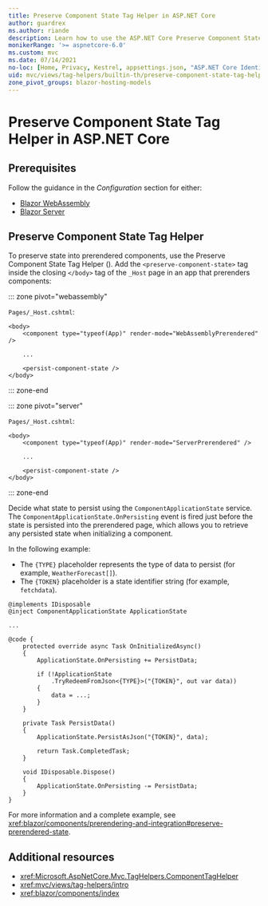 ```yaml
---
title: Preserve Component State Tag Helper in ASP.NET Core
author: guardrex
ms.author: riande
description: Learn how to use the ASP.NET Core Preserve Component State Tag Helper to preserve state when prerendering components.
monikerRange: '>= aspnetcore-6.0'
ms.custom: mvc
ms.date: 07/14/2021
no-loc: [Home, Privacy, Kestrel, appsettings.json, "ASP.NET Core Identity", cookie, Cookie, Blazor, "Blazor Server", "Blazor WebAssembly", "Identity", "Let's Encrypt", Razor, SignalR]
uid: mvc/views/tag-helpers/builtin-th/preserve-component-state-tag-helper
zone_pivot_groups: blazor-hosting-models
---
```

# Preserve Component State Tag Helper in ASP.NET Core

## Prerequisites

Follow the guidance in the *Configuration* section for either:

* [Blazor WebAssembly](xref:blazor/components/prerendering-and-integration?pivots=webassembly)
* [Blazor Server](xref:blazor/components/prerendering-and-integration?pivots=server)

## Preserve Component State Tag Helper

To preserve state into prerendered components, use the Preserve Component State Tag Helper (). Add the `<preserve-component-state>` tag inside the closing `</body>` tag of the `_Host` page in an app that prerenders components:

::: zone pivot="webassembly"

`Pages/_Host.cshtml`:

```cshtml
<body>
    <component type="typeof(App)" render-mode="WebAssemblyPrerendered" />

    ...

    <persist-component-state />
</body>
```

::: zone-end

::: zone pivot="server"

`Pages/_Host.cshtml`:

```cshtml
<body>
    <component type="typeof(App)" render-mode="ServerPrerendered" />

    ...

    <persist-component-state />
</body>
```

::: zone-end

Decide what state to persist using the `ComponentApplicationState` service. The `ComponentApplicationState.OnPersisting` event is fired just before the state is persisted into the prerendered page, which allows you to retrieve any persisted state when initializing a component.

In the following example:

* The `{TYPE}` placeholder represents the type of data to persist (for example, `WeatherForecast[]`).
* The `{TOKEN}` placeholder is a state identifier string (for example, `fetchdata`).

```razor
@implements IDisposable
@inject ComponentApplicationState ApplicationState

...

@code {
    protected override async Task OnInitializedAsync()
    {
        ApplicationState.OnPersisting += PersistData;

        if (!ApplicationState
            .TryRedeemFromJson<{TYPE}>("{TOKEN}", out var data))
        {
            data = ...;
        }
    }

    private Task PersistData()
    {
        ApplicationState.PersistAsJson("{TOKEN}", data);

        return Task.CompletedTask;
    }

    void IDisposable.Dispose()
    {
        ApplicationState.OnPersisting -= PersistData;
    }
}
```

For more information and a complete example, see <xref:blazor/components/prerendering-and-integration#preserve-prerendered-state>.

## Additional resources

* <xref:Microsoft.AspNetCore.Mvc.TagHelpers.ComponentTagHelper>
* <xref:mvc/views/tag-helpers/intro>
* <xref:blazor/components/index>
